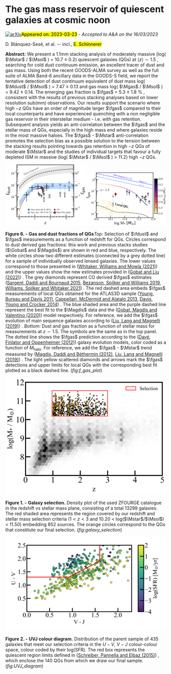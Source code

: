 <div class="macros" style="visibility:hidden;">
$\newcommand{\ensuremath}{}$
$\newcommand{\xspace}{}$
$\newcommand{\object}[1]{\texttt{#1}}$
$\newcommand{\farcs}{{.}''}$
$\newcommand{\farcm}{{.}'}$
$\newcommand{\arcsec}{''}$
$\newcommand{\arcmin}{'}$
$\newcommand{\ion}[2]{#1#2}$
$\newcommand{\textsc}[1]{\textrm{#1}}$
$\newcommand{\hl}[1]{\textrm{#1}}$
$\newcommand{\footnote}[1]{}$
$\newcommand{\Mgas}{M_{\rm gas}}$
$\newcommand{\Mdust}{M_{\rm dust}}$
$\newcommand{\Mstar}{M_{\rm \ast}}$
$\newcommand{\Msol}{\rm M_{\rm \odot}}$
$\newcommand{\fgas}{f_{\rm gas}}$
$\newcommand{\fdust}{f_{\rm dust}}$
$\newcommand{\Gobat}{{\color{blue} G18}}$
$\newcommand{\Magdis}{{\color{blue} M21}}$</div>

<div class="macros" style="visibility:hidden;">
$\newcommand{\ensuremath}{}$
$\newcommand{\xspace}{}$
$\newcommand{\object}[1]{\texttt{#1}}$
$\newcommand{\farcs}{{.}''}$
$\newcommand{\farcm}{{.}'}$
$\newcommand{\arcsec}{''}$
$\newcommand{\arcmin}{'}$
$\newcommand{\ion}[2]{#1#2}$
$\newcommand{\textsc}[1]{\textrm{#1}}$
$\newcommand{\hl}[1]{\textrm{#1}}$
$\newcommand{\footnote}[1]{}$
$\newcommand{\Mgas}{M_{\rm gas}}$
$\newcommand{\Mdust}{M_{\rm dust}}$
$\newcommand{\Mstar}{M_{\rm \ast}}$
$\newcommand{\Msol}{\rm M_{\rm \odot}}$
$\newcommand{\fgas}{f_{\rm gas}}$
$\newcommand{\fdust}{f_{\rm dust}}$
$\newcommand{\Gobat}{{\color{blue} G18}}$
$\newcommand{\Magdis}{{\color{blue} M21}}$</div>



<div id="title">

# The gas mass reservoir of quiescent galaxies at cosmic noon

</div>
<div id="comments">

[![arXiv](https://img.shields.io/badge/arXiv-2303.12110-b31b1b.svg)](https://arxiv.org/abs/2303.12110)<mark>Appeared on: 2023-03-23</mark> - _Accepted to A&A on the 16/03/2023_

</div>
<div id="authors">

D. Blánquez-Sesé, et al. -- incl., <mark>E. Schinnerer</mark>

</div>
<div id="abstract">

**Abstract:** We present a 1.1mm stacking analysis of moderately massive (log( $\Mstar$ / $\Msol$ ) = 10.7 $\pm$ 0.2) quiescent galaxies (QGs) at $\langle z\rangle \sim1.5$ , searching for cold dust continuum emission, an excellent tracer of dust and gas mass. Using both the recent GOODS-ALMA survey as well as the full suite of ALMA Band-6 ancillary data in the GOODS-S field, we report the tentative detection of dust continuum equivalent of   dust mass log( $\Mdust$ / $\Msol$ ) = 7.47 $\pm$ 0.13 and gas mass log( $\Mgas$ / $\Msol$ ) = 9.42 $\pm$ 0.14. The emerging gas fraction is $\fgas$ = 5.3 $\pm$ 1.8 \% , consistent with the results of previous stacking analyses based on lower resolution sub(mm) observations. Our results support the scenario where high $-z$ QGs have an order of magnitude larger $\fgas$ compared to their local counterparts and have experienced quenching with a non negligible gas reservoir in their interstellar medium - i.e. with gas retention. Subsequent analysis yields an anti-correlation between the $\fgas$ and the stellar mass of QGs, especially in the high mass end where galaxies reside in the most massive haloes. The $\fgas$ - $\Mstar$ anti-correlation promotes the selection bias as a possible solution to the tension between the stacking results pointing towards gas retention in high $-z$ QGs of moderate $\Mstar$ and the studies of individual targets that favour a fully depleted ISM in massive (log( $\Mstar$ / $\Msol$ ) > 11.2) high $-z$ QGs.

</div>

<div id="div_fig1">

<img src="tmp_2303.12110/./Figures/f_gas_final.png" alt="Fig6.1" width="50%"/><img src="tmp_2303.12110/./Figures/fgas_mstar_15.0.png" alt="Fig6.2" width="50%"/>

**Figure 6. -** **Gas and dust fractions of QGs**_Top_: Selection of $\fdust$ and $\fgas$ measurements as a function of  redshift for QGs. Circles correspond to dust derived gas fractions: this work and  previous stacks studies ($\Gobat$ and $\Magdis$) are shown in red and blue, respectively. The white circles show two different estimates (connected by a grey dotted line) for a sample of individually observed lensed galaxies. The lower values correspond to those presented in  ([Whitaker, Williams and Mowla (2021)]())  and the upper values show the new estimates provided in  ([Gobat and Liu (2022)]()) . The grey diamonds represent CO derived $\fgas$ estimates  ([Sargent, Daddi and Bournaud 2015](), [Bezanson, Spilker and Williams 2019](), [Williams, Spilker and Whitaker 2021]()) . The red dashed area embeds $\fgas$ measurements of local QGs obtained for the ATLAS3D sample  ([Young, Bureau and Davis 2011](), [Cappellari, McDermid and Alatalo 2013](), [Davis, Young and Crocker 2014]()) . The blue shaded area and the purple dashed line represent the best fit to the $\Magdis$ data and the  ([Gobat, Magdis and Valentino (2020)]())  model respectively. For reference, we add the $\fgas$ evolution of main sequence galaxies according to  ([Liu, Lang and Magnelli (2019)]()) . _Bottom_: Dust and gas fraction as a function of stellar mass for measurements at $z \sim 1.5$. The symbols are the same as in the top panel. The dotted line shows the $\fgas$ prediction according to the  ([Davé, Finlator and Oppenheimer (2012)]())  galaxy evolution models, color coded as a function of $M_{\mathrm{halo}}$. For reference, we add the $\fgas$ - $\Mstar$ trend measured by  ([Magdis, Daddi and Béthermin (2012)](), [Liu, Lang and Magnelli (2019)]()) . The light yellow scattered diamonds and arrows mark the $\fgas$ detections and upper limits for local QGs with the corresponding best fit plotted as a black dashed line. (*fig:f_gas_plot*)

</div>
<div id="div_fig2">

<img src="tmp_2303.12110/./Figures/Galaxy_selection_2.png" alt="Fig1" width="100%"/>

**Figure 1. -** **Galaxy selection.** Density plot of the used ZFOURGE catalogue in the redshift vs stellar mass plane, consisting of a total 13299 galaxies. The red shaded area represents the region covered by our redshift and stellar mass selection criteria ($1 < z < 3$ and 10.20 $<$ log($\Mstar$/$\Msol$) $<$ 11.50) embedding 852 sources. The orange circles correspond to the QGs that constitute our final selection.  (*fig:galaxy_selection*)

</div>
<div id="div_fig3">

<img src="tmp_2303.12110/./Figures/UVJ_diagram.png" alt="Fig2" width="100%"/>

**Figure 2. -** **UVJ colour diagram.** Distribution of the parent sample of 435 galaxies that meet our selection criteria in the $U-V$, $V-J$ colour-colour space, colour coded by their log(SFR). The red box represents the quiescent region limits defined in  ([Schreiber, Pannella and Elbaz (2015)]()) , which enclose the 140 QGs from which we draw our final sample. (*fig:UVJ_diagram*)

</div>